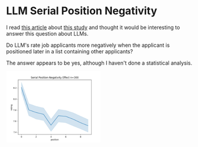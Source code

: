 # LLM Serial Position Negativity

I read
[this article](https://suchscience.org/people-encountered-later-in-a-sequence-described-more-negatively/)
about [this study](https://pubmed.ncbi.nlm.nih.gov/38421750/) and thought
it would be interesting to answer this question about LLMs.

Do LLM's rate job applicants more negatively when the applicant is positioned
later in a list containing other applicants?

The answer appears to be yes, although I haven't done a statistical analysis.

<img src="img/serial_position_negativity_effect.png" width="256"/>
